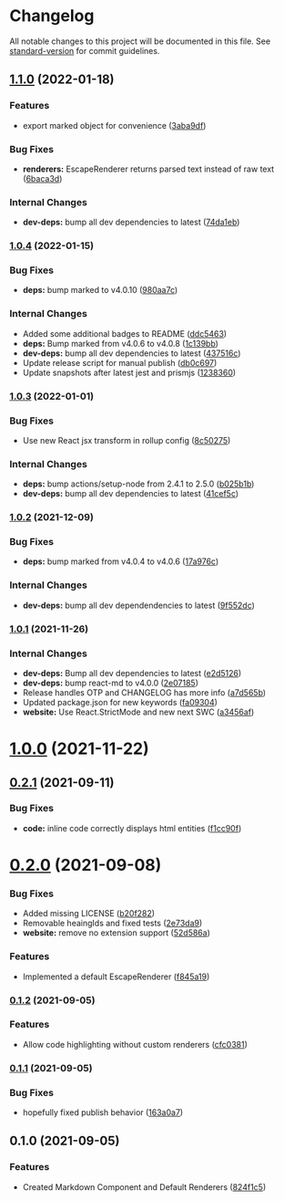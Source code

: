 # Changelog

All notable changes to this project will be documented in this file. See [standard-version](https://github.com/conventional-changelog/standard-version) for commit guidelines.

## [1.1.0](https://github.com/mlaursen/react-marked-renderer/compare/v1.0.4...v1.1.0) (2022-01-18)


### Features

* export marked object for convenience ([3aba9df](https://github.com/mlaursen/react-marked-renderer/commit/3aba9dff02f06ef7aab478eb6fffda1296465d96))


### Bug Fixes

* **renderers:** EscapeRenderer returns parsed text instead of raw text ([6baca3d](https://github.com/mlaursen/react-marked-renderer/commit/6baca3dfabcdb40feecfcf5c649494aa54026166))


### Internal Changes

* **dev-deps:** bump all dev dependencies to latest ([74da1eb](https://github.com/mlaursen/react-marked-renderer/commit/74da1eb8210f7bc6b180ac78fad88e5b42ed0275))

### [1.0.4](https://github.com/mlaursen/react-marked-renderer/compare/v1.0.3...v1.0.4) (2022-01-15)


### Bug Fixes

* **deps:** bump marked to v4.0.10 ([980aa7c](https://github.com/mlaursen/react-marked-renderer/commit/980aa7ce43d5cc8c79d4fdc5ba43aeeedf70e102))


### Internal Changes

* Added some additional badges to README ([ddc5463](https://github.com/mlaursen/react-marked-renderer/commit/ddc5463fd6f11ab167ff9667ce4633171b9ae45e))
* **deps:** Bump marked from v4.0.6 to v4.0.8 ([1c139bb](https://github.com/mlaursen/react-marked-renderer/commit/1c139bb88bfa16e7011cacd3f03029cb5c217f6b))
* **dev-deps:** bump all dev dependencies to latest ([437516c](https://github.com/mlaursen/react-marked-renderer/commit/437516c975129dce1bc8ee858e7d1391da1353e4))
* Update release script for manual publish ([db0c697](https://github.com/mlaursen/react-marked-renderer/commit/db0c6979a79e6924f4b5f88c6a00c9de8d8a4b33))
* Update snapshots after latest jest and prismjs ([1238360](https://github.com/mlaursen/react-marked-renderer/commit/12383606cffeec1793ae7d0319e12a271a4a78d9))

### [1.0.3](https://github.com/mlaursen/react-marked-renderer/compare/v1.0.2...v1.0.3) (2022-01-01)


### Bug Fixes

* Use new React jsx transform in rollup config ([8c50275](https://github.com/mlaursen/react-marked-renderer/commit/8c502753ad15e47e53ae0b2eef0d8ea7bb5d66c5))


### Internal Changes

* **deps:** bump actions/setup-node from 2.4.1 to 2.5.0 ([b025b1b](https://github.com/mlaursen/react-marked-renderer/commit/b025b1b9a10535a40294f36bebef57ed651609df))
* **dev-deps:** bump all dev dependencies to latest ([41cef5c](https://github.com/mlaursen/react-marked-renderer/commit/41cef5ccd55fa404ed8c17eb83acb22fda439054))

### [1.0.2](https://github.com/mlaursen/react-marked-renderer/compare/v1.0.1...v1.0.2) (2021-12-09)


### Bug Fixes

* **deps:** bump marked from v4.0.4 to v4.0.6 ([17a976c](https://github.com/mlaursen/react-marked-renderer/commit/17a976c434e63104f50f4ad4d46f1d2b1e56ecd9))


### Internal Changes

* **dev-deps:** bump all dev dependendencies to latest ([9f552dc](https://github.com/mlaursen/react-marked-renderer/commit/9f552dccef5bb26b716a7b8d5a366d34ed284a27))

### [1.0.1](https://github.com/mlaursen/react-marked-renderer/compare/v1.0.0...v1.0.1) (2021-11-26)


### Internal Changes

* **dev-deps:** Bump all dev dependencies to latest ([e2d5126](https://github.com/mlaursen/react-marked-renderer/commit/e2d51265bf5e673921c39dc913a02c8cc19acfac))
* **dev-deps:** bump react-md to v4.0.0 ([2e07185](https://github.com/mlaursen/react-marked-renderer/commit/2e0718552ba140483ebe312c321df6ebe4d94d0a))
* Release handles OTP and CHANGELOG has more info ([a7d565b](https://github.com/mlaursen/react-marked-renderer/commit/a7d565b7c9584ab4ebe704581fb3566f8f4e2b7e))
* Updated package.json for new keywords ([fa09304](https://github.com/mlaursen/react-marked-renderer/commit/fa09304d01dcf68ba7c7a4439a4b88928cff8499))
* **website:** Use React.StrictMode and new next SWC ([a3456af](https://github.com/mlaursen/react-marked-renderer/commit/a3456afa20d9d72ca9db71737f580ca6cc9e67b3))

# [1.0.0](https://github.com/mlaursen/react-marked-renderer/compare/v0.2.1...v1.0.0) (2021-11-22)



## [0.2.1](https://github.com/mlaursen/react-marked-renderer/compare/v0.2.0...v0.2.1) (2021-09-11)


### Bug Fixes

* **code:** inline code correctly displays html entities ([f1cc90f](https://github.com/mlaursen/react-marked-renderer/commit/f1cc90f8e0d0421264ef8f6705fe1b1628f58edc))



# [0.2.0](https://github.com/mlaursen/react-marked-renderer/compare/v0.1.2...v0.2.0) (2021-09-08)


### Bug Fixes

* Added missing LICENSE ([b20f282](https://github.com/mlaursen/react-marked-renderer/commit/b20f2823210521f022249caa123a1530305d1226))
* Removable heaingIds and fixed tests ([2e73da9](https://github.com/mlaursen/react-marked-renderer/commit/2e73da97d1353dde5647af852fdae689e9b71630))
* **website:** remove no extension support ([52d586a](https://github.com/mlaursen/react-marked-renderer/commit/52d586a45f9953a79ab7d62b3fe7d750988b0860))


### Features

* Implemented a default EscapeRenderer ([f845a19](https://github.com/mlaursen/react-marked-renderer/commit/f845a19f269415718be2867089e15e6997600b44))



### [0.1.2](https://github.com/mlaursen/react-marked-renderer/compare/v0.1.1...v0.1.2) (2021-09-05)


### Features

* Allow code highlighting without custom renderers ([cfc0381](https://github.com/mlaursen/react-marked-renderer/commit/cfc0381e8224c083d37b78386800247e6bf27b2f))

### [0.1.1](https://github.com/mlaursen/react-marked-renderer/compare/v0.1.0...v0.1.1) (2021-09-05)


### Bug Fixes

* hopefully fixed publish behavior ([163a0a7](https://github.com/mlaursen/react-marked-renderer/commit/163a0a7d9a178392a1107c893085a99603309736))

## 0.1.0 (2021-09-05)


### Features

* Created Markdown Component and Default Renderers ([824f1c5](https://github.com/mlaursen/react-marked-renderer/commit/824f1c530ded4bf5faf66c250dfdf9e78aca4f64))
